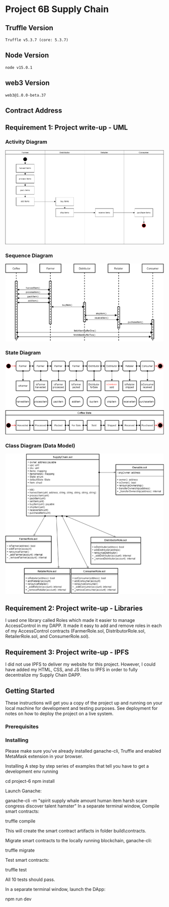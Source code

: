# Project 6B Supply Chain

## Truffle Version
>
    Truffle v5.3.7 (core: 5.3.7)
>

## Node Version
>
    node v15.0.1
>

## web3 Version
>
    web3@1.0.0-beta.37
>
## Contract Address
>
     
>

## Requirement 1: Project write-up - UML

### Activity Diagram
![Activity Diagram](images/activity-diagram.png)

### Sequence Diagram
![Sequence Diagram](images/sequence-diagram.png)

### State Diagram
![State Diagram](images/state-diagram.png)

### Class Diagram (Data Model)
![Class Diagram](images/class-diagram.png)

## Requirement 2: Project write-up - Libraries
I used one library called Roles which made it easier to manage AccessControl in my DAPP. It made it easy to add and remove roles in each of my AccessControl contracts (FarmerRole.sol, DistributorRole.sol, RetailerRole.sol, and ConsumerRole.sol).

## Requirement 3: Project write-up - IPFS
I did not use IPFS to deliver my website for this project. However, I could have added my HTML, CSS, and JS files to IPFS in order to fully decentralize my Supply Chain DAPP.

## Getting Started

These instructions will get you a copy of the project up and running on your local machine for development and testing purposes. See deployment for notes on how to deploy the project on a live system.

### Prerequisites

### Installing
Please make sure you've already installed ganache-cli, Truffle and enabled MetaMask extension in your browser.

Installing
A step by step series of examples that tell you have to get a development env running

>
cd project-6
npm install
>

Launch Ganache:

ganache-cli -m "spirit supply whale amount human item harsh scare congress discover talent hamster"
In a separate terminal window, Compile smart contracts:
>
truffle compile
>

This will create the smart contract artifacts in folder build\contracts.

Migrate smart contracts to the locally running blockchain, ganache-cli:
>
truffle migrate
>

Test smart contracts:
>
truffle test
>
All 10 tests should pass.

In a separate terminal window, launch the DApp:
>
npm run dev
>